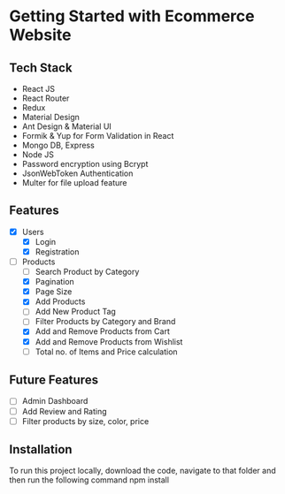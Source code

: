 # Getting Started with Ecommerce Website

## Tech Stack
* React JS
* React Router
* Redux
* Material Design
* Ant Design & Material UI
* Formik & Yup for Form Validation in React
* Mongo DB, Express
* Node JS
* Password encryption using Bcrypt
* JsonWebToken Authentication
* Multer for file upload feature

## Features
- [x] Users
  - [x] Login
  - [x] Registration
- [ ] Products
  - [ ] Search Product by Category
  - [x] Pagination
  - [x] Page Size
  - [x] Add Products
  - [ ] Add New Product Tag
  - [ ] Filter Products by Category and Brand
  - [x] Add and Remove Products from Cart
  - [x] Add and Remove Products from Wishlist
  - [ ] Total no. of Items and Price calculation
  
## Future Features
- [ ] Admin Dashboard
- [ ] Add Review and Rating
- [ ] Filter products by size, color, price

## Installation
To run this project locally, download the code, navigate to that folder and then run the following command
npm install

